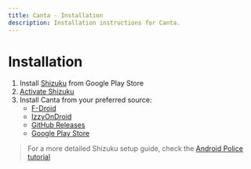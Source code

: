 ```yaml
---
title: Canta - Installation
description: Installation instructions for Canta.
---
```

# Installation

1. Install [Shizuku](https://play.google.com/store/apps/details?id=moe.shizuku.privileged.api) from Google Play Store
2. [Activate Shizuku](https://shizuku.rikka.app/guide/setup/)
3. Install Canta from your preferred source:
   - [F-Droid](https://f-droid.org/en/packages/io.github.samolego.canta/)
   - [IzzyOnDroid](https://apt.izzysoft.de/fdroid/index/apk/io.github.samolego.canta)
   - [GitHub Releases](https://github.com/samolego/Canta/releases/latest/)
   - [Google Play Store](https://play.google.com/store/apps/details?id=io.github.samolego.canta)

> For a more detailed Shizuku setup guide, check the [Android Police tutorial](https://www.androidpolice.com/how-to-use-shizuku-for-adb-rootless-mods-on-any-android-device/)
